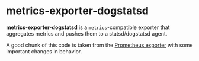 # metrics-exporter-dogstatsd

__metrics-exporter-dogstatsd__ is a `metrics`-compatible exporter that
aggregates metrics and pushes them to a statsd/dogstatsd agent.

A good chunk of this code is taken from the [Prometheus exporter](https://github.com/metrics-rs/metrics/tree/main/metrics-exporter-prometheus) with some important changes in behavior.

